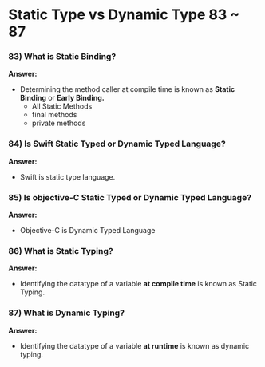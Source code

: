 # Static Type vs Dynamic Type 83 ~ 87

### 83) What is Static Binding?

**Answer:**

- Determining the method caller at compile time is known as **Static Binding** or **Early Binding.**
  - All Static Methods
  - final methods
  - private methods

### 84) Is Swift Static Typed or Dynamic Typed Language?

**Answer:**

- Swift is static type language.

### 85) Is objective-C Static Typed or Dynamic Typed Language?

**Answer:**

- Objective-C is Dynamic Typed Language

### 86) What is Static Typing?

**Answer:**

- Identifying the datatype of a variable **at compile time** is known as Static Typing.

### 87) What is Dynamic Typing?

**Answer:**

- Identifying the datatype of a variable **at runtime** is known as dynamic typing.
